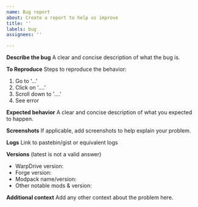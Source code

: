 ```yaml
---
name: Bug report
about: Create a report to help us improve
title: ''
labels: bug
assignees: ''

---
```


**Describe the bug**
A clear and concise description of what the bug is.

**To Reproduce**
Steps to reproduce the behavior:
1. Go to '...'
2. Click on '....'
3. Scroll down to '....'
4. See error

**Expected behavior**
A clear and concise description of what you expected to happen.

**Screenshots**
If applicable, add screenshots to help explain your problem.

**Logs**
Link to pastebin/gist or equivalent logs

**Versions** (latest is not a valid answer)
 - WarpDrive version: 
 - Forge version: 
 - Modpack name/version: 
 - Other notable mods & version: 

**Additional context**
Add any other context about the problem here.
